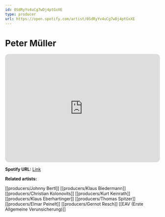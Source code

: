 ```yaml
---
id: 0SdRyYv4uCg7wDj4ptGxXE
type: producer
url: https://open.spotify.com/artist/0SdRyYv4uCg7wDj4ptGxXE
---
```

# Peter Müller

<iframe style="border-radius:12px" src="https://open.spotify.com/embed/artist/0SdRyYv4uCg7wDj4ptGxXE" width="100%" height="352" frameBorder="0" allowfullscreen="" allow="autoplay; clipboard-write; encrypted-media; fullscreen; picture-in-picture" loading="lazy"></iframe>

**Spotify URL:** [Link](https://open.spotify.com/artist/0SdRyYv4uCg7wDj4ptGxXE)

**Related artists:**

[[producers/Johnny Bertl]]
[[producers/Klaus Biedermann]]
[[producers/Christian Kolonovits]]
[[producers/Kurt Keinrath]]
[[producers/Klaus Eberhartinger]]
[[producers/Thomas Spitzer]]
[[producers/Elmar Peinelt]]
[[producers/Gernot Resch]]
[[EAV (Erste Allgemeine Verunsicherung)]]
